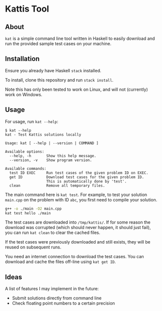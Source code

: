 # Kattis Tool

## About

`kat` is a simple command line tool written in Haskell to easily
download and run the provided sample test cases on your machine.

## Installation

Ensure you already have Haskell `stack` installed.

To install, clone this repository and run `stack install`.

Note this has only been tested to work on Linux, and will not
(currently) work on Windows.

## Usage

For usage, run `kat --help`:

```
$ kat --help
kat - Test Kattis solutions locally

Usage: kat [ --help | --version | COMMAND ]

Available options:
  --help, -h       Show this help message.
  --version, -v    Show program version.

Available commands:
  test ID EXEC     Run test cases of the given problem ID on EXEC.
  get ID           Download test cases for the given problem ID.
                   This is automatically done by 'test'.
  clean            Remove all temporary files.
```

The main command here is `kat test`. For example, to test your solution
`main.cpp` on the problem with ID `abc`, you first need to compile your
solution.
```sh
g++ -o ./main -O2 main.cpp
kat test hello ./main
```

The test cases are downloaded into `/tmp/kattis/`. If for some reason
the download was corrupted (which should never happen, it should just
fail), you can run `kat clean` to clear the cached files.

If the test cases were previously downloaded and still exists, they will
be reused on subsequent runs.

You need an internet connection to download the test cases. You can
download and cache the files off-line using `kat get ID`.

## Ideas

A list of features I may implement in the future:

* Submit solutions directly from command line
* Check floating point numbers to a certain precision
